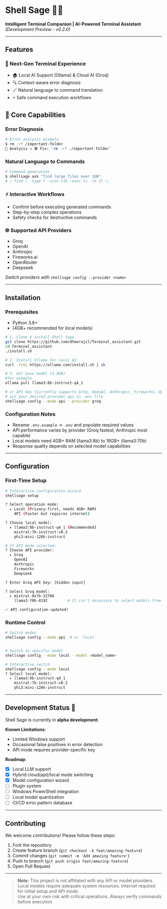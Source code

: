 # Shell Sage 🐚✨

**Intelligent Terminal Companion | AI-Powered Terminal Assistant**  
*(Development Preview - v0.2.0)*

---

## Features

### 🌟 Next-Gen Terminal Experience
- 🏠 Local AI Support (Ollama) & Cloud AI (Groq)
- 🔍 Context-aware error diagnosis
- 🪄 Natural language to command translation
- ⚡ Safe command execution workflows

## 🔧 Core Capabilities

### Error Diagnosis

```bash
# Error analysis example
$ rm -rf /important-folder
🔎 Analysis → 🛠️ Fix: `rm -rf ./important-folder`
```

### Natural Language to Commands

```bash
# Command generation
$ shellsage ask "find large files over 1GB"
# → find / -type f -size +1G -exec ls -lh {} \;
```

### ⚡ Interactive Workflows
- Confirm before executing generated commands
- Step-by-step complex operations
- Safety checks for destructive commands

### 🌐 Supported API Providers
- Groq
- OpenAI
- Anthropic 
- Fireworks.ai
- OpenRouter
- Deepseek

*Switch providers with `shellsage config --provider <name>`*

---

## Installation

### Prerequisites
- Python 3.8+
- (4GB+ recommended for local models)

```bash
# 1. Clone & install Shell Sage
git clone https://github.com/dheerajcl/Terminal_assistant.git
cd Terminal_assistant
./install.sh

# 2. Install Ollama for local AI
curl -fsSL https://ollama.com/install.sh | sh

# 3. Get base model (3.8GB) 
#for example
ollama pull llama3:8b-instruct-q4_1

# or API key (Currently supports Groq, OpenAI, Anthropic, Fireworks, OpenRouter, Deepseek)
# put your desired provider api in .env file 
shellsage config --mode api --provider groq


```

### Configuration Notes
- Rename `.env.example` → `.env` and populate required values
- API performance varies by provider (Groq fastest, Anthropic most capable)
- Local models need 4GB+ RAM (llama3:8b) to 16GB+ (llama3:70b)
- Response quality depends on selected model capabilities

---

## Configuration

### First-Time Setup
```bash
# Interactive configuration wizard
shellsage setup

? Select operation mode: 
  ▸ Local (Privacy-first, needs 4GB+ RAM) 
    API (Faster but requires internet)

? Choose local model:
  ▸ llama3:8b-instruct-q4_1 (Recommended)
    mistral:7b-instruct-v0.3
    phi3:mini-128k-instruct

# If API mode selected:
? Choose API provider:
  ▸ Groq
    OpenAI
    Anthropic
    Fireworks
    Deepseek

? Enter Groq API key: [hidden input]

? Select Groq model:
  ▸ mixtral-8x7b-32768       
    llama3-70b-8192         # It isn't necessary to select models from the shown list, you can add any model of your choice supported by your provider in your .env `API_MODEL=`

✅ API configuration updated!

```

### Runtime Control

```bash
# Switch modes
shellsage config --mode api  # or 'local'


# Switch to specific model
shellsage config --mode local --model <model_name>

# Interactive switch
shellsage config --mode local
? Select local model: 
  ▸ llama3:8b-instruct-q4_1 
    mistral:7b-instruct-v0.3
    phi3:mini-128k-instruct
```

---

## Development Status 🚧

Shell Sage is currently in **alpha development**.  

**Known Limitations**:
- Limited Windows support
- Occasional false positives in error detection
- API mode requires provider-specific key

**Roadmap**:
- [x] Local LLM support
- [x] Hybrid cloud(api)/local mode switching
- [x] Model configuration wizard
- [ ] Plugin system
- [ ] Windows PowerShell integration
- [ ] Local model quantization
- [ ] CI/CD error pattern database

---

## Contributing

We welcome contributions! Please follow these steps:

1. Fork the repository
2. Create feature branch (`git checkout -b feat/amazing-feature`)
3. Commit changes (`git commit -m 'Add amazing feature'`)
4. Push to branch (`git push origin feat/amazing-feature`)
5. Open Pull Request

---


> **Note**: This project is not affiliated with any API or model providers.  
> Local models require adequate system resources.
> Internet required for initial setup and API mode.  
> Use at your own risk with critical operations.
> Always verify commands before execution
